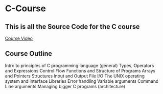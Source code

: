 # C-Course

## This is all the Source Code for the C course

[Course Video](https://youtu.be/xgj4Gp3AKsI)

## Course Outline
Intro to principles of C programming language (general)
Types, Operators and Expressions
Control Flow
Functions and Structure of Programs
Arrays and Pointers
Structures
Input and Output
File I/O
The UNIX operating system and interface
Libraries
Error handling
Variable arguments
Command Line arguments
Managing bigger C programs (architecture)
